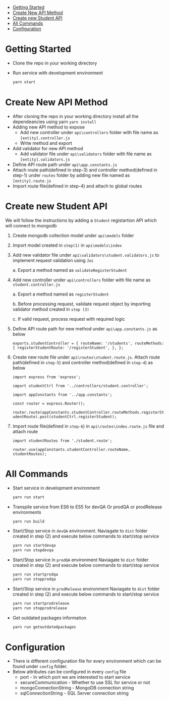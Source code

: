 <!-- TOC -->

- [Getting Started](#getting-started)
- [Create New API Method](#create-new-api-method)
- [Create new Student API](#create-new-student-api)
- [All Commands](#all-commands)
- [Configuration](#configuration)

<!-- /TOC -->

# Getting Started

- Clone the repo in your working directory

- Run service with development environment
  ```bash
  yarn start
  ```

# Create New API Method

- After cloning the repo in your working directory install all the dependeancies using yarn `yarn install`
- Adding new API method to expose
  - Add new controller under `api\controllers` folder with file name as `[entity].controller.js`
  - Write method and export
- Add validator for new API method
  - Add validator file under `api\validators` folder with file name as `[entity].validators.js`
- Define API route path under `api\app.constants.js`
- Attach route path(defined in step-3) and controller method(defined in step-1) under `routes` folder by adding new file named as `[entity].route.js`
- Import route file(defined in step-4) and attach to global routes

# Create new Student API

We will follow the instructions by adding a `Student` registartion API which will connect to mongodb

1. Create mongodb collection model under `api\models` folder

2. Import model created in `step(1)` in `api\models\index`

3. Add new validator file under `api\validators\student.validators.js` to implement request validation using `Joi`

   a. Export a method named as `validateRegisterStudent`

4. Add new controller under `api\controllers` folder with file name as `student.controller.js`

   a. Export a method named as `registerStudent`

   b. Before processing request, validate request object by importing validator method created in `step (3)`

   c. If valid request, process request with required logic

5. Define API route path for new method under `api\app.constants.js` as below

   `exports.studentController = {
      routeName: '/students',
      routeMethods: {
        registerStudentRoute: '/registerStudent',
      },
    };`

6. Create new route file under `api\routes\student.route.js`. Attach route path(defined in `step-5`) and controller method(defined in `step-4`) as below

    `import express from 'express';`

    `import studentCtrl from '../controllers/student.controller';`

    `import appConstants from '../app.constants';`

    `const router = express.Router();`

    `router.route(appConstants.studentController.routeMethods.registerStudentRoute).post(studentCtrl.registerStudent);`

7.  Import route file(defined in `step-6`) in `api\routes\index.route.js` file and attach route

    `import studentRoutes from './student.route';`

    `router.use(appConstants.studentController.routeName, studentRoutes);`

# All Commands

- Start service in development environment
  ```bash
  yarn run start
  ```
- Transpile service from ES6 to ES5 for devQA Or prodQA or prodRelease environments
  ```bash
  yarn run build
  ```
- Start/Stop service in `devQA` environment.
  Naviagate to `dist` folder created in step (2) and execute below commands to start/stop service
  ```bash
  yarn run startdevqa
  yarn run stopdevqa
  ```
- Start/Stop service in `prodQA` environment
  Naviagate to `dist` folder created in step (2) and execute below commands to start/stop service
  ```bash
  yarn run startprodqa
  yarn run stopprodqa
  ```
- Start/Stop service in `prodRelease` environment
  Naviagate to `dist` folder created in step (2) and execute below commands to start/stop service
  ```bash
  yarn run startprodrelease
  yarn run stopprodrelease
  ```
- Get outdated packages information
  ```bash
  yarn run getoutdatedpackages
  ```

# Configuration

- There is different configuration file for every environment which can be found under `config` folder.
- Below attributes can be configured in every `config` file
  - port - In which port we are interested to start service
  - secureCommunication - Whether to use SSL for service or not
  - mongoConnectionString - MongoDB connection string
  - sqlConnectionString - SQL Server connection string